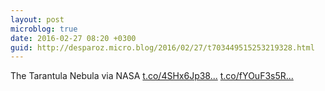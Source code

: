 ```yaml
---
layout: post
microblog: true
date: 2016-02-27 08:20 +0300
guid: http://desparoz.micro.blog/2016/02/27/t703449515253219328.html
---
```

The Tarantula Nebula via NASA [t.co/4SHx6Jp38...](https://t.co/4SHx6Jp38e) [t.co/fYOuF3s5R...](https://t.co/fYOuF3s5Rq)
